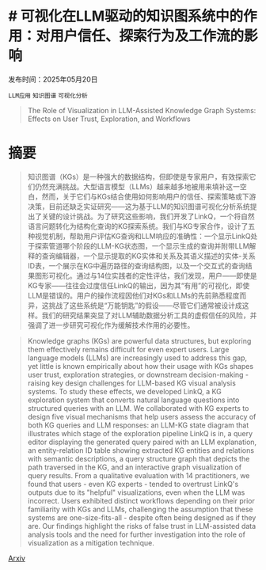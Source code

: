# # 可视化在LLM驱动的知识图系统中的作用：对用户信任、探索行为及工作流的影响

发布时间：2025年05月20日

`LLM应用` `知识图谱` `可视化分析`

> The Role of Visualization in LLM-Assisted Knowledge Graph Systems: Effects on User Trust, Exploration, and Workflows

# 摘要

> 知识图谱（KGs）是一种强大的数据结构，但即使是专家用户，有效探索它们仍然充满挑战。大型语言模型（LLMs）越来越多地被用来填补这一空白，然而，关于它们与KGs结合使用如何影响用户的信任、探索策略或下游决策，目前还缺乏实证研究——这为基于LLM的知识图谱可视化分析系统提出了关键的设计挑战。为了研究这些影响，我们开发了LinkQ，一个将自然语言问题转化为结构化查询的KG探索系统。我们与KG专家合作，设计了五种视觉机制，帮助用户评估KG查询和LLM响应的准确性：一个显示LinkQ处于探索管道哪个阶段的LLM-KG状态图，一个显示生成的查询并附带LLM解释的查询编辑器，一个显示提取的KG实体和关系及其语义描述的实体-关系ID表，一个展示在KG中遍历路径的查询结构图，以及一个交互式的查询结果图形可视化。通过与14位实践者的定性评估，我们发现，用户——即使是KG专家——往往会过度信任LinkQ的输出，因为其“有用”的可视化，即使LLM是错误的。用户的操作流程因他们对KGs和LLMs的先前熟悉程度而异，这挑战了这些系统是“万能钥匙”的假设——尽管它们通常被设计成这样。我们的研究结果突显了对LLM辅助数据分析工具的虚假信任的风险，并强调了进一步研究可视化作为缓解技术作用的必要性。

> Knowledge graphs (KGs) are powerful data structures, but exploring them effectively remains difficult for even expert users. Large language models (LLMs) are increasingly used to address this gap, yet little is known empirically about how their usage with KGs shapes user trust, exploration strategies, or downstream decision-making - raising key design challenges for LLM-based KG visual analysis systems. To study these effects, we developed LinkQ, a KG exploration system that converts natural language questions into structured queries with an LLM. We collaborated with KG experts to design five visual mechanisms that help users assess the accuracy of both KG queries and LLM responses: an LLM-KG state diagram that illustrates which stage of the exploration pipeline LinkQ is in, a query editor displaying the generated query paired with an LLM explanation, an entity-relation ID table showing extracted KG entities and relations with semantic descriptions, a query structure graph that depicts the path traversed in the KG, and an interactive graph visualization of query results. From a qualitative evaluation with 14 practitioners, we found that users - even KG experts - tended to overtrust LinkQ's outputs due to its "helpful" visualizations, even when the LLM was incorrect. Users exhibited distinct workflows depending on their prior familiarity with KGs and LLMs, challenging the assumption that these systems are one-size-fits-all - despite often being designed as if they are. Our findings highlight the risks of false trust in LLM-assisted data analysis tools and the need for further investigation into the role of visualization as a mitigation technique.

[Arxiv](https://arxiv.org/abs/2505.21512)